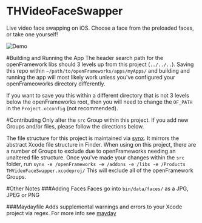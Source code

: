 # THVideoFaceSwapper
Live video face swapping on iOS. Choose a face from the preloaded faces, or take one yourself!

![Demo](https://github.com/thehackerati/THVideoFaceSwapper/blob/develop/face-swapper-vid.gif)

#Building and Running the App
The header search path for the openFramework libs should 3 levels up from this project (`../../..`). Saving this repo within `~/path/to/openFrameworks/apps/myApps/` and building and running the app will most likely work unless you've configured your openFrameoworks directory differently. 

If you want to save you this within a different directory that is not 3 levels below the openFrameworks root, then you will need to change the `OF_PATH` in the `Project.xcconfig` (not recommended).

#Contributing
Only alter the `src` Group within this project. If you add new Groups and/or files, please follow the directions below.

The file structure for this project is maintained via [synx](https://github.com/venmo/synx). It mirrors the abstract Xcode file structure in Finder. When using on this project, there are a number of Groups to exclude due to openFrameworks needing an unaltered file structure. Once you've made your changes within the `src` folder, run `synx -e /openFrameworks -e /addons -e /libs -e /Products THVideoFaceSwapper.xcodeproj/`
This will exclude all of the openFramework Groups.

#Other Notes
###Adding Faces
Faces go into `bin/data/faces/` as a JPG, JPEG or PNG

###Maydayfile
Adds supplemental warnings and errors to your Xcode project via regex. For more info see [mayday](https://github.com/marklarr/mayday)